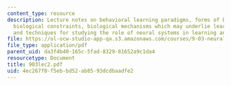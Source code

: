 ```yaml
---
content_type: resource
description: Lecture notes on behavioral learning paradigms, forms of behavioral learning,
  biological constraints, biological mechanisms which may underlie learning and memory,
  and techniques for studying the role of neural systems in learning and memory.
file: https://ol-ocw-studio-app-qa.s3.amazonaws.com/courses/9-03-neural-basis-of-learning-and-memory-fall-2007/4ec267f0f5ebbd52ab8593dcdbaadfe2_903lec2.pdf
file_type: application/pdf
parent_uid: da3f4b40-165c-5fad-8329-81652a9c1da4
resourcetype: Document
title: 903lec2.pdf
uid: 4ec267f0-f5eb-bd52-ab85-93dcdbaadfe2
---
```

